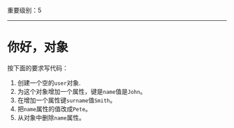 重要级别：5

---

# 你好，对象

按下面的要求写代码：

1. 创建一个空的`user`对象.
2. 为这个对象增加一个属性，键是`name`值是`John`。
3. 在增加一个属性键`surname`值`Smith`。
4. 把`name`属性的值改成`Pete`。
5. 从对象中删除`name`属性。

